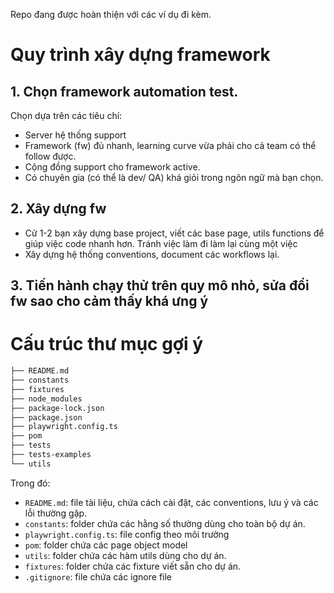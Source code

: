 Repo đang được hoàn thiện với các ví dụ đi kèm.

# Quy trình xây dựng framework
## 1. Chọn framework automation test.
Chọn dựa trên các tiêu chí:
- Server hệ thống support
- Framework (fw) đủ nhanh, learning curve vừa phải cho cả team có thể follow được.
- Cộng đồng support cho framework active.
- Có chuyên gia (có thể là dev/ QA) khá giỏi trong ngôn ngữ mà bạn chọn.
## 2. Xây dựng fw
- Cử 1-2 bạn xây dựng base project, viết các base page, utils functions để giúp việc code nhanh hơn. Tránh việc làm đi làm lại cùng một việc
- Xây dựng hệ thống conventions, document các workflows lại.

## 3. Tiến hành chạy thử trên quy mô nhỏ, sửa đổi fw sao cho cảm thấy khá ưng ý

# Cấu trúc thư mục gợi ý
```bash
├── README.md
├── constants
├── fixtures
├── node_modules
├── package-lock.json
├── package.json
├── playwright.config.ts
├── pom
├── tests
├── tests-examples
└── utils
```
Trong đó:
- `README.md`: file tài liệu, chứa cách cài đặt, các conventions, lưu ý và các lỗi thường gặp.
- `constants`: folder chứa các hằng số thường dùng cho toàn bộ dự án.
- `playwright.config.ts`: file config theo môi trường
- `pom`: folder chứa các page object model
- `utils`: folder chứa các hàm utils dùng cho dự án.
- `fixtures`: folder chứa các fixture viết sẵn cho dự án.
- `.gitignore`: file chứa các ignore file
